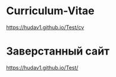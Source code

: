 # Curriculum-Vitae
https://hudav1.github.io/Test/cv

# Заверстанный сайт
https://hudav1.github.io/Test/
